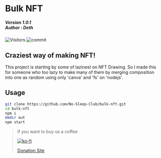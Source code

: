 # Bulk NFT
##### Version 1.0.1 <br /> Author : Deth

![Visitors](https://api.visitorbadge.io/api/visitors?path=https%3A%2F%2Fgithub.com%2FNo-Sleep-Club%2Fbulk-nft&countColor=%23263759)   ![commit](https://img.shields.io/github/last-commit/No-Sleep-Club/bulk-nft?style=for-the-badge) 

## Craziest way of making NFT!

This project is starting by some of lazinest on NFT Drawing. So I made this for someone who too lazy to make many of them by merging composition into one as random using only 'canva' and 'fs' on 'nodejs'.


## Usage

```bash
git clone https://github.com/No-Sleep-Club/bulk-nft.git
cd bulk-nft
npm i 
mkdir out
npm start
```



> If you want to buy us a coffee
>
> [![ko-fi](https://ko-fi.com/img/githubbutton_sm.svg)](https://ko-fi.com/B0B71V63A)
>
> [Donation Site](https://detzz-d.carrd.co/)
